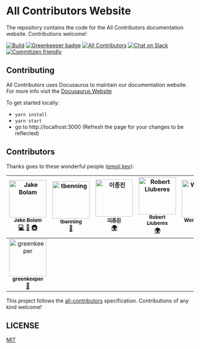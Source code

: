 # All Contributors Website
The repository contains the code for the All Contributors documentation website. Contributions welcome!

[![Build](https://img.shields.io/circleci/project/github/all-contributors/website/master.svg)](https://circleci.com/gh/all-contributors/website)
[![Greenkeeper badge](https://badges.greenkeeper.io/all-contributors/website.svg)](https://greenkeeper.io/)
[![All Contributors](https://img.shields.io/badge/all_contributors-8-orange.svg?style=flat-square)](#contributors)
[![Chat on Slack](https://img.shields.io/badge/slack-join-ff69b4.svg)](https://join.slack.com/t/all-contributors/shared_invite/enQtNTE3ODMyMTA4NTk0LTUwZDMxZGZkMmViMzYzYzk2YTM2NjRkZGM5Yzc0ZTc5NmYzNWY3Y2Q0ZTY3ZmFhZDgyY2E3ZmIzNWQwMTUxZmE)
[![Commitizen friendly](https://img.shields.io/badge/commitizen-friendly-brightgreen.svg)](http://commitizen.github.io/cz-cli/)

## Contributing
All Contributors uses Docusaurus to maintain our documentation website. For more info visit the [Docusaurus Website](https://docusaurus.io)

To get started locally:
- `yarn install`
- `yarn start`
- go to http://localhost:3000 (Refresh the page for your changes to be reflected)


## Contributors

Thanks goes to these wonderful people ([emoji key](https://github.com/all-contributors/all-contributors#emoji-key)):

<!-- ALL-CONTRIBUTORS-LIST:START - Do not remove or modify this section -->
<!-- prettier-ignore -->
| [<img src="https://avatars2.githubusercontent.com/u/3534236?v=4" width="100px;" alt="Jake Bolam"/><br /><sub><b>Jake Bolam</b></sub>](https://jakebolam.com)<br />[💻](https://github.com/all-contributors/website/commits?author=jakebolam "Code") [📖](https://github.com/all-contributors/website/commits?author=jakebolam "Documentation") [🚇](#infra-jakebolam "Infrastructure (Hosting, Build-Tools, etc)") | [<img src="https://avatars2.githubusercontent.com/u/7265547?v=4" width="100px;" alt="tbenning"/><br /><sub><b>tbenning</b></sub>](https://github.com/tbenning)<br />[🎨](#design-tbenning "Design") | [<img src="https://avatars2.githubusercontent.com/u/26620470?v=4" width="100px;" alt="이종진"/><br /><sub><b>이종진</b></sub>](https://jongjineee.github.io)<br />[🌍](#translation-Jongjineee "Translation") | [<img src="https://avatars1.githubusercontent.com/u/13991439?v=4" width="100px;" alt="Robert Lluberes"/><br /><sub><b>Robert Lluberes</b></sub>](https://robertlluberes.com)<br />[🌍](#translation-robertlluberes "Translation") | [<img src="https://avatars2.githubusercontent.com/u/21303543?v=4" width="100px;" alt="Wenqing Xue"/><br /><sub><b>Wenqing Xue</b></sub>](http://marsx.vip)<br />[🌍](#translation-MarsXue "Translation") [📖](https://github.com/all-contributors/website/commits?author=MarsXue "Documentation") | [<img src="https://avatars0.githubusercontent.com/u/8260834?v=4" width="100px;" alt="Maximilian Berkmann"/><br /><sub><b>Maximilian Berkmann</b></sub>](http://maxcubing.wordpress.com)<br />[🌍](#translation-Berkmann18 "Translation") [📖](https://github.com/all-contributors/website/commits?author=Berkmann18 "Documentation") | [<img src="https://avatars0.githubusercontent.com/u/23284276?v=4" width="100px;" alt="Matheus Rocha Vieira"/><br /><sub><b>Matheus Rocha Vieira</b></sub>](http://matheu.srv.br)<br />[🌍](#translation-MatheusRV "Translation") |
| :---: | :---: | :---: | :---: | :---: | :---: | :---: |
| [<img src="https://avatars1.githubusercontent.com/u/21041633?v=4" width="100px;" alt="greenkeeper"/><br /><sub><b>greenkeeper</b></sub>](https://github.com/Greenkeeper)<br />[📖](https://github.com/all-contributors/website/commits?author=greenkeeper "Documentation") |
<!-- ALL-CONTRIBUTORS-LIST:END -->

This project follows the [all-contributors](https://github.com/all-contributors/all-contributors) specification. Contributions of any kind welcome!

## LICENSE

[MIT](LICENSE)
